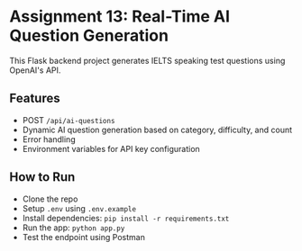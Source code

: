 # Assignment 13: Real-Time AI Question Generation

This Flask backend project generates IELTS speaking test questions using OpenAI's API.

## Features
- POST `/api/ai-questions`
- Dynamic AI question generation based on category, difficulty, and count
- Error handling
- Environment variables for API key configuration

## How to Run
- Clone the repo
- Setup `.env` using `.env.example`
- Install dependencies: `pip install -r requirements.txt`
- Run the app: `python app.py`
- Test the endpoint using Postman
